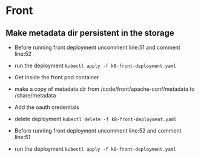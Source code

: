 
# Front

## Make metadata dir persistent in the storage
* Before running front deployment uncomment line:51 and comment line:52 
* run the deployment 
    ```kubectl apply -f k8-front-deployment.yaml```
* Get inside the front pod container 
* make a copy of metadata dir from /code/front/apache-conf/metadata to /share/metadata
* Add the oauth credentials
* delete deployment
    ```kubectl delete -f k8-front-deployment.yaml```

* Before running front deployment uncomment line:52 and comment line:51 
* run the deployment 
    ```kubectl apply -f k8-front-deployment.yaml```
